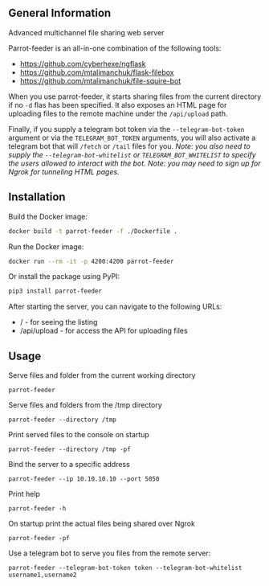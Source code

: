 ## General Information
Advanced multichannel file sharing web server

Parrot-feeder is an all-in-one combination of the following tools:

- https://github.com/cyberhexe/ngflask
- https://github.com/mtalimanchuk/flask-filebox
- https://github.com/mtalimanchuk/file-squire-bot

When you use parrot-feeder, it starts sharing files from the current directory if no `-d` flas has been specified.
It also exposes an HTML page for uploading files to the remote machine under the `/api/upload` path.

Finally, if you supply a telegram bot token via the `--telegram-bot-token` argument or 
via the `TELEGRAM_BOT_TOKEN` arguments, 
you will also activate a telegram bot that will `/fetch` or `/tail` files for you.
*Note: you also need to supply the `--telegram-bot-whitelist` or `TELEGRAM_BOT_WHITELIST` 
to specify the users allowed to interact with the bot.*
*Note: you may need to sign up for Ngrok for tunneling HTML pages.*

## Installation

Build the Docker image:

```bash
docker build -t parrot-feeder -f ./Dockerfile .
```

Run the Docker image:

```bash
docker run --rm -it -p 4200:4200 parrot-feeder
```

Or install the package using PyPI:

```bash
pip3 install parrot-feeder
```

After starting the server, you can navigate to the following URLs:

- / - for seeing the listing
- /api/upload - for access the API for uploading files

## Usage

Serve files and folder from the current working directory 

`parrot-feeder`

Serve files and folders from the /tmp directory 

`parrot-feeder --directory /tmp`

Print served files to the console on startup 

`parrot-feeder --directory /tmp -pf`

Bind the server to a specific address 

`parrot-feeder --ip 10.10.10.10 --port 5050`

Print help

`parrot-feeder -h`

On startup print the actual files being shared over Ngrok

`parrot-feeder -pf`

Use a telegram bot to serve you files from the remote server:

`parrot-feeder --telegram-bot-token token --telegram-bot-whitelist username1,username2`
